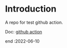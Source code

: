 # Introduction
A repo for test github action.


Doc: [github action](https://docs.github.com/en/actions/quickstart)

end :2022-06-10
